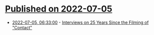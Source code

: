# [Published on 2022-07-05](index.md)

* [2022-07-05, 06:33:00](https://soylentnews.org/article.pl?sid=22/07/03/1434205&from=rss) - [Interviews on 25 Years Since the Filming of \"Contact\" ](https://soylentnews.org/article.pl?sid=22/07/03/1434205&from=rss)
